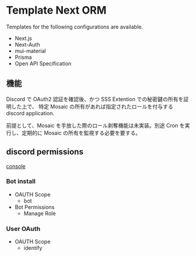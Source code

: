 # Template Next ORM

Templates for the following configurations are available.

- Next.js
- Next-Auth
- mui-material
- Prisma
- Open API Specification

## 機能

Discord で OAuth2 認証を確認後、かつ SSS Extention での秘密鍵の所有を証明した上で、
特定 Mosaic の所有があれば指定されたロールを付与する discord application.

前提として、Mosaic を手放した際のロール剥奪機能は未実装。別途 Cron を実行し、定期的に Mosaic の所有を監視する必要を要する。

## discord permissions

[console](https://discord.com/developers/applications)

### Bot install

- OAUTH Scope
  - bot
- Bot Permissions
  - Manage Role

### User OAuth

- OAUTH Scope
  - identify
